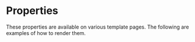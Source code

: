 # Properties
These properties are available on various template pages. The following are examples of how to render them.

